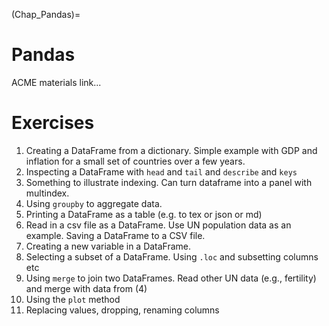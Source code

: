 (Chap_Pandas)=


# Pandas

ACME materials link...


# Exercises

1. Creating a DataFrame from a dictionary.  Simple example with GDP and inflation for a small set of countries over a few years.
2. Inspecting a DataFrame with `head` and `tail` and `describe` and `keys`
3. Something to illustrate indexing.  Can turn dataframe into a panel with multindex.
4. Using `groupby` to aggregate data.
5. Printing a DataFrame as a table (e.g. to tex or json or md)
6. Read in a csv file as a DataFrame.  Use UN population data as an example.  Saving a DataFrame to a CSV file.
7. Creating a new variable in a DataFrame.
8. Selecting a subset of a DataFrame. Using `.loc` and subsetting columns etc
9. Using `merge` to join two DataFrames.  Read other UN data (e.g., fertility) and merge with data from (4)
10. Using the `plot` method
11. Replacing values, dropping, renaming columns